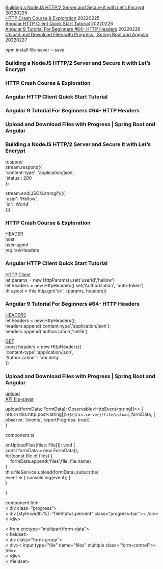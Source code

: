 


[Building a NodeJS HTTP/2 Server and Secure it with Let’s Encrypt](https://www.youtube.com/watch?v=b35Dcz91ItE&ab_channel=HusseinNasser)  20220225  
[HTTP Crash Course & Exploration](https://www.youtube.com/watch?v=iYM2zFP3Zn0&ab_channel=TraversyMedia)  20220225   
[Angular HTTP Client Quick Start Tutorial](https://www.youtube.com/watch?v=_05v0mrNLh0&ab_channel=Fireship)  20220226  
[Angular 9 Tutorial For Beginners #64- HTTP Headers](https://www.youtube.com/watch?v=z83KBAoyNWw&ab_channel=ARCTutorials) 20220226  
[Upload and Download Files with Progress | Spring Boot and Angular](https://www.youtube.com/watch?v=n26StCRoeHA&ab_channel=GetArrays)   20220227  



npm install file-saver --save







### Building a NodeJS HTTP/2 Server and Secure it with Let’s Encrypt  
### HTTP Crash Course & Exploration  
### Angular HTTP Client Quick Start Tutorial  
### Angular 9 Tutorial For Beginners #64- HTTP Headers  
### Upload and Download Files with Progress | Spring Boot and Angular  










### Building a NodeJS HTTP/2 Server and Secure it with Let’s Encrypt  
[respond](https://youtu.be/b35Dcz91ItE?t=374)  
stream.respond({  
'content-type': 'application/json',  
'status': 200  
})  

stream.end(JSON.stringify({  
'user': 'Hellow',  
'id': 'World'  
}))  

### HTTP Crash Course & Exploration    
[HEADER](https://youtu.be/iYM2zFP3Zn0?t=1257)  
host  
user-agent  
req.rawHeaders  


### Angular HTTP Client Quick Start Tutorial  
[HTTP Client](https://www.youtube.com/watch?v=_05v0mrNLh0&ab_channel=Fireship)  
let params = new HttpParams().set('userId','hellow')  
let headers = new HttpHeaders().set('Authorization', 'auth-token')  
this.post = this.http.get('url', {params, headers})  

### Angular 9 Tutorial For Beginners #64- HTTP Headers  
[HEADERS](https://www.youtube.com/watch?v=z83KBAoyNWw&ab_channel=ARCTutorials)  
let headers = new HttpHeaders();  
headers.append('content-type','application/json');  
headers.append('authorization','set16');   

[GET](https://youtu.be/z83KBAoyNWw?t=537)  
const headers = new HttpHeaders({  
'content-type':'application/json',  
'Authorization' : 'abcdefg'  
})  


### Upload and Download Files with Progress | Spring Boot and Angular  
[upload](https://youtu.be/n26StCRoeHA?t=2366)  
[API file-saver](https://www.npmjs.com/package/file-saver)  

upload(formData: FormData): Observable<HttpEvent<string[]>> {  
return this.http.post<string[]>(`${this.server}/file/upload`, formData, { observe: 'events', reportProgress: true})  
}  

component.ts  

onUploadFiles(files: File[]): void {  
const formData = new FormData();  
for(const file of files) {  
&nbsp; &nbsp; formData.append('files',file, file.name)  
}  
this.fileService.upload(formData).subscribe(  
event => { console.log(event); }  
)  

}  

component.html  
< div class="progress">  
< div [style.width.%]="fileStatus.percent" class="progress-bar">< /div>  
< /div>  

< from enctype="multipart/form-data">  
< fieldset>  
< div class="form-group">  
< div>< input type="file" name="files" multiple class="form-control">< /div>  
< /div>  
< /fieldset>  



